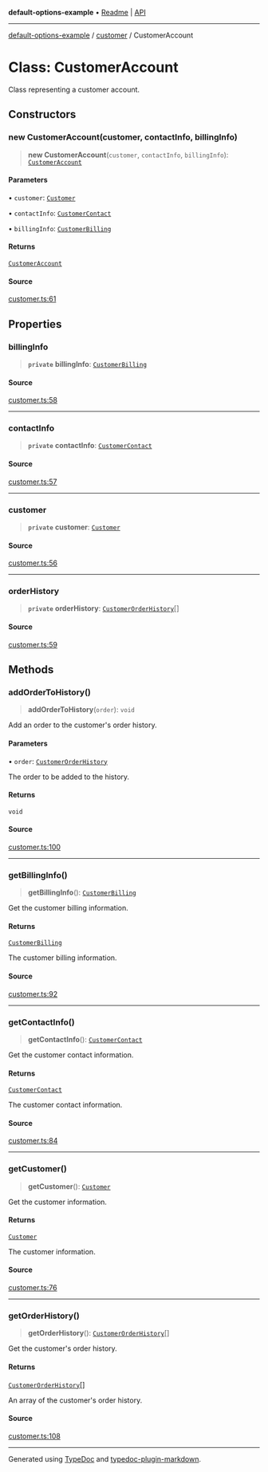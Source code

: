 **default-options-example** • [Readme](../../README.md) \| [API](../../modules.md)

***

[default-options-example](../../README.md) / [customer](../README.md) / CustomerAccount

# Class: CustomerAccount

Class representing a customer account.

## Constructors

### new CustomerAccount(customer, contactInfo, billingInfo)

> **new CustomerAccount**(`customer`, `contactInfo`, `billingInfo`): [`CustomerAccount`](CustomerAccount.md)

#### Parameters

• `customer`: [`Customer`](../interfaces/Customer.md)

• `contactInfo`: [`CustomerContact`](../interfaces/CustomerContact.md)

• `billingInfo`: [`CustomerBilling`](../interfaces/CustomerBilling.md)

#### Returns

[`CustomerAccount`](CustomerAccount.md)

#### Source

[customer.ts:61](https://github.com/tgreyuk/typedoc-plugin-markdown-examples/blob/5f3948e/examples/01-typedoc-plugin-markdown/src/customer.ts#L61)

## Properties

### billingInfo

> **`private`** **billingInfo**: [`CustomerBilling`](../interfaces/CustomerBilling.md)

#### Source

[customer.ts:58](https://github.com/tgreyuk/typedoc-plugin-markdown-examples/blob/5f3948e/examples/01-typedoc-plugin-markdown/src/customer.ts#L58)

***

### contactInfo

> **`private`** **contactInfo**: [`CustomerContact`](../interfaces/CustomerContact.md)

#### Source

[customer.ts:57](https://github.com/tgreyuk/typedoc-plugin-markdown-examples/blob/5f3948e/examples/01-typedoc-plugin-markdown/src/customer.ts#L57)

***

### customer

> **`private`** **customer**: [`Customer`](../interfaces/Customer.md)

#### Source

[customer.ts:56](https://github.com/tgreyuk/typedoc-plugin-markdown-examples/blob/5f3948e/examples/01-typedoc-plugin-markdown/src/customer.ts#L56)

***

### orderHistory

> **`private`** **orderHistory**: [`CustomerOrderHistory`](../interfaces/CustomerOrderHistory.md)[]

#### Source

[customer.ts:59](https://github.com/tgreyuk/typedoc-plugin-markdown-examples/blob/5f3948e/examples/01-typedoc-plugin-markdown/src/customer.ts#L59)

## Methods

### addOrderToHistory()

> **addOrderToHistory**(`order`): `void`

Add an order to the customer's order history.

#### Parameters

• `order`: [`CustomerOrderHistory`](../interfaces/CustomerOrderHistory.md)

The order to be added to the history.

#### Returns

`void`

#### Source

[customer.ts:100](https://github.com/tgreyuk/typedoc-plugin-markdown-examples/blob/5f3948e/examples/01-typedoc-plugin-markdown/src/customer.ts#L100)

***

### getBillingInfo()

> **getBillingInfo**(): [`CustomerBilling`](../interfaces/CustomerBilling.md)

Get the customer billing information.

#### Returns

[`CustomerBilling`](../interfaces/CustomerBilling.md)

The customer billing information.

#### Source

[customer.ts:92](https://github.com/tgreyuk/typedoc-plugin-markdown-examples/blob/5f3948e/examples/01-typedoc-plugin-markdown/src/customer.ts#L92)

***

### getContactInfo()

> **getContactInfo**(): [`CustomerContact`](../interfaces/CustomerContact.md)

Get the customer contact information.

#### Returns

[`CustomerContact`](../interfaces/CustomerContact.md)

The customer contact information.

#### Source

[customer.ts:84](https://github.com/tgreyuk/typedoc-plugin-markdown-examples/blob/5f3948e/examples/01-typedoc-plugin-markdown/src/customer.ts#L84)

***

### getCustomer()

> **getCustomer**(): [`Customer`](../interfaces/Customer.md)

Get the customer information.

#### Returns

[`Customer`](../interfaces/Customer.md)

The customer information.

#### Source

[customer.ts:76](https://github.com/tgreyuk/typedoc-plugin-markdown-examples/blob/5f3948e/examples/01-typedoc-plugin-markdown/src/customer.ts#L76)

***

### getOrderHistory()

> **getOrderHistory**(): [`CustomerOrderHistory`](../interfaces/CustomerOrderHistory.md)[]

Get the customer's order history.

#### Returns

[`CustomerOrderHistory`](../interfaces/CustomerOrderHistory.md)[]

An array of the customer's order history.

#### Source

[customer.ts:108](https://github.com/tgreyuk/typedoc-plugin-markdown-examples/blob/5f3948e/examples/01-typedoc-plugin-markdown/src/customer.ts#L108)

***

Generated using [TypeDoc](https://typedoc.org) and [typedoc-plugin-markdown](https://typedoc-plugin-markdown.org).
